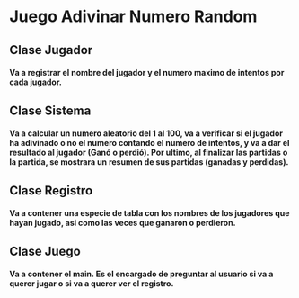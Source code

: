 # Juego Adivinar Numero Random

## Clase Jugador
#### Va a registrar el nombre del jugador y el numero maximo de intentos por cada jugador.

## Clase Sistema
#### Va a calcular un numero aleatorio del 1 al 100, va a verificar si el jugador ha adivinado o no el numero contando el numero de intentos, y va a dar el resultado al jugador (Ganó o perdió). Por ultimo, al finalizar las partidas o la partida, se mostrara un resumen de sus partidas (ganadas y perdidas).

## Clase Registro
#### Va a contener una especie de tabla con los nombres de los jugadores que hayan jugado, asi como las veces que ganaron o perdieron.

## Clase Juego
#### Va a contener el main. Es el encargado de preguntar al usuario si va a querer jugar o si va a querer ver el registro.